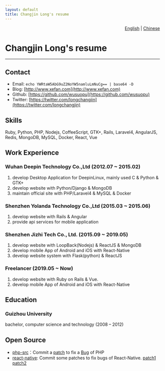 ```yaml
---
layout: default
title: Changjin Long's resume
---
```


<div style="text-align: right;"> <a href="index.html">English</a> | <a href="index.zh-CN.html">Chinese</a> </div>

# Changjin Long's resume

-------

## Contact
- Email: `echo YWRtaW5AbG9uZ2NoYW5namluLmNuCg== | base64 -D`
- Blog: [http://www.xefan.com](http://www.xefan.com)
- Github: [https://github.com/wusuopu](https://github.com/wusuopu)
- Twitter: [https://twitter.com/longchangjin](https://twitter.com/longchangjin)


## Skills
Ruby, Python, PHP, Nodejs, CoffeeScript, GTK+, Rails, Laravel4, AngularJS, Redis, MongoDB, MySQL, Docker, React, Vue


## Work Experience

### Wuhan Deepin Technology Co.,Ltd (2012.07 ~ 2015.02)
1. develop Desktop Application for DeepinLinux, mainly used C & Python & GTK+
2. develop website with Python/Django & MongoDB
3. maintain official site with PHP/Laravel4 & MySQL & Docker

### Shenzhen Yolanda Technology Co.,Ltd (2015.03 ~ 2015.06)
1. develop website with Rails & Angular
2. provide api services for mobile application


### Shenzhen Jizhi Tech Co., Ltd. (2015.09 ~ 2019.05)
1. develop website with LoopBack(Nodejs) & ReactJS & MongoDB
2. develop mobile App of Android and iOS with React-Native
3. develop website system with Flask(python) & ReactJS

### Freelancer (2019.05 ~ Now)
1. develop website with Ruby on Rails & Vue.
2. develop mobile App of Android and iOS with React-Native


## Education

### Guizhou University
  bachelor, computer science and technology (2008 – 2012)


## Open Source
- [php-src](https://github.com/php/php-src)：Commit a [patch](http://git.php.net/?p=php-src.git;a=commit;h=72976e2497f963b7f203443f9881d52e0ff97962) to fix a [Bug](https://bugs.php.net/bug.php?id=66606) of PHP
- [react-native](https://github.com/facebook/react-native): Commit some patches to fix bugs of React-Native. [patch1](https://github.com/facebook/react-native/commit/97741af8b99ea8e443d41b80c4d9a8fd843a96ab) [patch2](https://github.com/facebook/react-native/commit/97b8a57bdbbf462aaef807991eea22665f0662c9)
